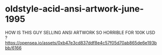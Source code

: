 # oldstyle-acid-ansi-artwork-june-1995
HOW IS THIS GUY SELLING ANSI ARTWORK SO HORRIBLE FOR 100K USD ? https://opensea.io/assets/0xb47e3cd837ddf8e4c57f05d70ab865de6e193bbb/6166
